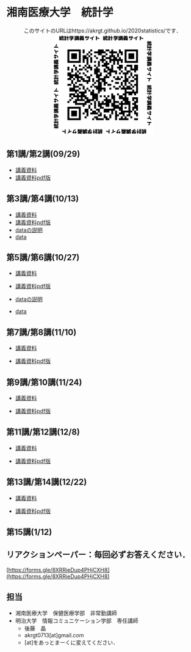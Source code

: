 # 湘南医療大学　統計学

<div style="text-align: center;">このサイトのURLはhttps://akrgt.github.io/2020statistics/です．</div>

<div align="center">
<img src="qr.png" title="講義サイトqrコード">
</div>





## 第1講/第2講(09/29)

* [講義資料](https://akrgt.github.io/2020statistics/html/1st2nd.html)
* [講義資料pdf版](https://akrgt.github.io/2020statistics/pdf/print_1st2nd.pdf)



## 第3講/第4講(10/13)

* [講義資料](https://akrgt.github.io/2020statistics/html/3rd4th.html)
* [講義資料pdf版](https://akrgt.github.io/2020statistics/pdf/print_3rd4th.pdf)
* [dataの説明](https://akrgt.github.io/2020statistics/html/data_table.html)
* [data](https://akrgt.github.io/2020statistics/data/exdataset.csv)



## 第5講/第6講(10/27)

* [講義資料](https://akrgt.github.io/2020statistics/html/5th6th.html)

* [講義資料pdf版](https://akrgt.github.io/2020statistics/pdf/print_5th6th.pdf)

* [dataの説明](https://akrgt.github.io/2020statistics/html/data_table.html)

* [data](https://akrgt.github.io/2020statistics/data/exdataset.csv)

  

## 第7講/第8講(11/10)

* [講義資料](https://akrgt.github.io/2020statistics/html/7th8th.html)

* [講義資料pdf版](https://akrgt.github.io/2020statistics/pdf/print_7th8th.pdf)

  

## 第9講/第10講(11/24)

* [講義資料](https://akrgt.github.io/2020statistics/html/9th10th.html)

* [講義資料pdf版](https://akrgt.github.io/2020statistics/pdf/print_9th10th.pdf)

  

## 第11講/第12講(12/8)

* [講義資料](https://akrgt.github.io/2020statistics/html/11th12th.html)

* [講義資料pdf版](https://akrgt.github.io/2020statistics/pdf/print_11th12th.pdf)

  

## 第13講/第14講(12/22)

* [講義資料](https://akrgt.github.io/2020statistics/html/13th14th.html)

* [講義資料pdf版](https://akrgt.github.io/2020statistics/pdf/print_13th14th.pdf)


## 第15講(1/12)

## リアクションペーパー：毎回必ずお答えください．

[https://forms.gle/8XRRieDup4PHjCXH8](https://forms.gle/8XRRieDup4PHjCXH8)

## 担当

- 湘南医療大学　保健医療学部　非常勤講師
- 明治大学　情報コミュニケーション学部　専任講師
  - 後藤　晶
  - akrgt0713[at]gmail.com
  - [at]をあっとまーくに変えてください．

